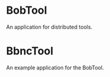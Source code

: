 # BobTool

An application for distributed tools.

# BbncTool

An example application for the BobTool.
